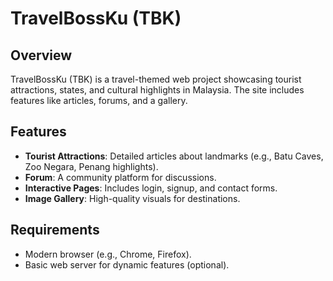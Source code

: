 # TravelBossKu (TBK)

## Overview
TravelBossKu (TBK) is a travel-themed web project showcasing tourist attractions, states, and cultural highlights in Malaysia. The site includes features like articles, forums, and a gallery.

## Features
- **Tourist Attractions**: Detailed articles about landmarks (e.g., Batu Caves, Zoo Negara, Penang highlights).
- **Forum**: A community platform for discussions.
- **Interactive Pages**: Includes login, signup, and contact forms.
- **Image Gallery**: High-quality visuals for destinations.

## Requirements
- Modern browser (e.g., Chrome, Firefox).
- Basic web server for dynamic features (optional).


